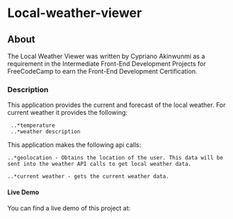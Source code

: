 # Local-weather-viewer
## About
The Local Weather Viewer was written by Cypriano  Akinwunmi as a requirement in the Intermediate Front-End Development Projects for FreeCodeCamp to earn the Front-End Development Certification.
### Description
This application provides the current and forecast of the local weather.
For current weather it provides the following:

     ..*temperature
     ..*weather description
This application makes the following api calls:

    ..*geolocation - Obtains the location of the user. This data will be sent into the weather API calls to get local weather data.

    ..*current weather - gets the current weather data.
#### Live Demo
You can find a live demo of this project at: 


